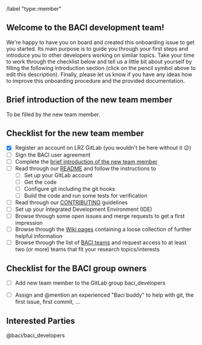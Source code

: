 <!-- Set default label -->
/label "type::member"

<!---
Fill the Title field above with "Onboarding FirstName LastName".
-->

<!---
Note that anything between these delimiters is a comment that will not appear in the issue description once created. Click on the Preview tab to see what everything will look like when you submit.
-->

<!---
Assignee: Assign this issue to the new developer.
-->

<!---
Labels: Assign the "team" label.
-->

## Welcome to the BACI development team!

We're happy to have you on board and created this onboarding issue to get you started. Its main purpose is to guide you through your first steps and introduce you to other developers working on similar topics. Take your time to work through the checklist below and tell us a little bit about yourself by filling the following introduction section (click on the pencil symbol above to edit this description). Finally, please let us know if you have any ideas how to improve this onboarding procedure and the provided documentation.


## Brief introduction of the new team member
<!---
This is of course completely up to you. Feel free to share with us watever you like.
However, to give you some inspiration, here is a list of things that might be of interest for others:
Your name, affiliation, office location, background (field of study, prior experience with coding), field of research (fluid/solid/coupled problems) and favorite soccer club (just joking).
-->
To be filled by the new team member.


## Checklist for the new team member
<!---
Tick the box as soon as a task is completed (either by inserting an "x" in edit mode or clicking on it in view mode).
-->
- [x] Register an account on LRZ GitLab (you wouldn't be here without it :wink:)
- [ ] Sign the BACI user agreement
- [ ] Complete the [brief introduction of the new team member](#brief-introduction-of-the-new-team-member)
- [ ] Read through our [README](https://gitlab.lrz.de/baci/baci/blob/master/README.md) and follow the instructions to
   - [ ] Set up your GitLab account
   - [ ] Get the code
   - [ ] Configure git including the git hooks
   - [ ] Build the code and run some tests for verification
- [ ] Read through our [CONTRIBUTING](https://gitlab.lrz.de/baci/baci/blob/master/CONTRIBUTING.md) guidelines
- [ ] Set up your Integrated Development Environment (IDE)
- [ ] Browse through some open issues and merge requests to get a first impression
- [ ] Browse through the [Wiki pages](https://gitlab.lrz.de/baci/baci/wikis/home) containing a loose collection of further helpful information
- [ ] Browse through the list of [BACI teams](https://gitlab.lrz.de/baci) and request access to at least two (or more) teams that fit your research topics/interests

## Checklist for the BACI group owners
<!---
Tick the box as soon as a task is completed (either by inserting an "x" in edit mode or clicking on it in view mode).
-->
- [ ] Add new team member to the GitLab group baci_developers
- [ ] Assign and @mention an experienced "Baci buddy" to help with git, the first issue, first commit, ...


## Interested Parties
<!---
If there's anyone particular you think should be notified, feel free to @mention them here.
-->
@baci/baci_developers
